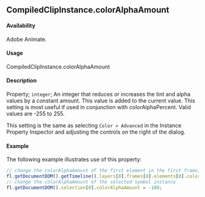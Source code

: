 ## CompiledClipInstance.colorAlphaAmount

#### Availability

Adobe Animate.

#### Usage

CompiledClipInstance.colorAlphaAmount

#### Description

Property; `integer`; An integer that reduces or increases the tint and alpha values by a constant amount. This value is added to the current value. This setting is most useful if used in conjunction with colorAlphaPercent. Valid values are -255 to 255.

This setting is the same as selecting `Color > Advanced` in the Instance Property Inspector and adjusting the controls on the right of the dialog.

#### Example

The following example illustrates use of this property:

```javascript
// change the colorAlphaAmount of the first element in the first frame, top layer
fl.getDocumentDOM().getTimeline().layers[0].frames[0].elements[0].colorAlphaAmount = 100;
// change the colorAlphaAmount of the selected symbol instance
fl.getDocumentDOM().selection[0].colorAlphaAmount = -100;
```
